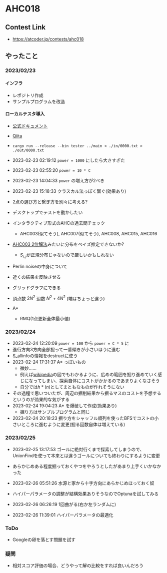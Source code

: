 # AHC018

## Contest Link
- https://atcoder.jp/contests/ahc018

## やったこと

### 2023/02/23

#### インフラ

- レポジトリ作成
- サンプルプログラムを改造

#### ローカルテスタ導入

- [公式ドキュメント](https://www.rust-lang.org/ja/learn/get-started)
- [Qiita](https://qiita.com/evid/items/f81534518b30847a24d2)
- `cargo run --release --bin tester ../main < ./in/0000.txt > ./out/0000.txt`

- 2023-02-23 02:19:12 `power = 1000` にしたら大きすぎた
- 2023-02-23 02:55:20 `power = 10 * C`
- 2023-02-23 14:04:33 `power` の増え方が2べき
- 2023-02-23 15:18:33 クラスカル法っぽく繋ぐ(効果あり)
- 2点の選び方と繋ぎ方を別々に考える?
- デスクトップでテストを動かしたい
- インタラクティブ形式のAHCの過去問チェック
    - AHC003(似てそう), AHC007(似てそう), AHC008, AHC015, AHC016
- [AHC003 2位解法](https://speakerdeck.com/yos1up/ahc003-2wei-jie-fa)みたいに分布をベイズ推定できないか?
    - $S_{i,j}$が正規分布じゃないので厳しいかもしれない
- Perlin noiseの中身について
- 近くの結果を反映させる
- グリッドグラフにできる
- 頂点数 $2N^2$ 辺数 $N^2 + 4N^2$ (端はちょっと違う)
- A*
    - RMQ(1点更新全体最小値)

### 2023/02/24

- 2023-02-24 12:20:09 `power = 100` から `power = C * 5` に
- 進行方向3方向全部掘って一番傾きが小さいほうに進む
- S_allinfoの情報をdestructに使う
- 2023-02-24 17:31:37 A* っぽいもの
    - 微妙……
    - 例えば[wikipedia](https://ja.wikipedia.org/wiki/A*)の図でもわかるように、広めの範囲を掘り進めていく感じになってしまい、探索自体にコストがかかるのであまりよくなさそう
    - 自分では$h*(n)$としてまともなものが作れそうにない
- その過程で思いついたが、周辺の掘削結果から掘るマスのコストを予想するというのが効果的な気がする
- 2023-02-24 19:04:23 A* を爆破して作成(効果あり)
    - 掘り方はサンプルプログラムと同じ
- 2023-02-24 20:18:23 掘り方をシャッフル順列を使ったBFSでコストの小さいところに進むように変更(掘る回数自体は増えている)

### 2023/02/25

- 2023-02-25 13:17:53 ゴールに絶対行くまで探索してしまうので、UnionFindを使って本来とは違うゴールについても終わりにするように変更

- あらかじめある程度掘っておくやつをやろうとしたがあまり上手くいかなかった
- 2023-02-26 05:51:26 水源と家から十字方向にあらかじめほっておく奴
- ハイパーパラメータの調整が結構効果ありそうなのでOptunaを試してみる
- 2023-02-26 06:26:19 1回曲がる(右か左ランダムに)
- 2023-02-26 11:39:01 ハイパーパラメータの最適化


### ToDo
- Googleの卵を落とす問題を試す

### 疑問
- 相対スコア評価の場合、どうやって解の比較をすれば良いんだろう
